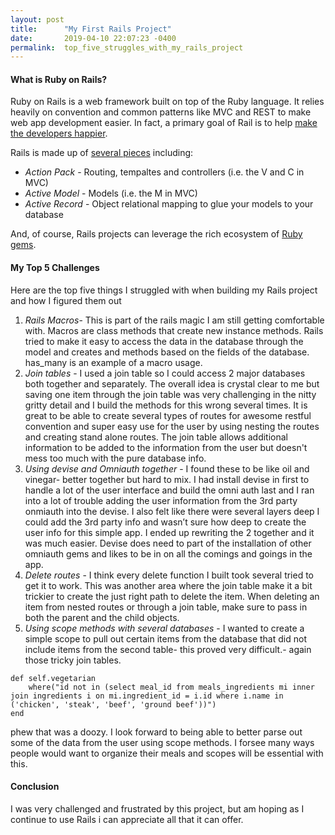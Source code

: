 ```yaml
---
layout: post
title:      "My First Rails Project"
date:       2019-04-10 22:07:23 -0400
permalink:  top_five_struggles_with_my_rails_project
---
```



#### What is Ruby on Rails?

Ruby on Rails is a web framework built on top of the Ruby language. It relies heavily on convention and common patterns like MVC and REST to make web app development easier. In fact, a primary goal of Rail is to help [make the developers happier](https://rubyonrails.org/doctrine/).

Rails is made up of [several pieces](https://insights.dice.com/ruby-on-rails-fundamentals/) including:

* *Action Pack* - Routing, tempaltes and controllers (i.e. the V and C in MVC)
* *Active Model* - Models (i.e. the M in MVC)
* *Active Record* - Object relational mapping to glue your models to your database

And, of course, Rails projects can leverage the rich ecosystem of [Ruby gems](https://rubygems.org/).
	
#### My Top 5 Challenges

Here are the top five things I struggled with when building my Rails project and how I figured them out

1. *Rails Macros*- This is part of the rails magic I am still getting comfortable with. Macros are class methods that create new instance methods. Rails tried to make it easy to access the data in the database through the model and creates and methods based on the fields of the database.  has_many is an example of a macro usage. 
2. *Join tables* -  I used a join table so I could access 2 major databases both together and separately. The overall idea is crystal clear to me but saving one item through the join table was very challenging in the nitty gritty detail and I build the methods for this wrong several times. It is great to be able to create several types of routes for awesome restful convention and super easy use for the user by using nesting the routes and creating stand alone routes.  The join table allows additional information to be added to the information from the user but doesn't mess too much with the pure database info. 
3. *Using devise and Omniauth together* - I found these to be like oil and vinegar- better together but hard to mix. I had install devise in first to handle a lot of the user interface and build the omni auth last and I ran into a lot of trouble adding the user information from the 3rd party onmiauth into the devise. I also felt like there were several layers deep I could add the 3rd party info and wasn’t sure how deep to create the user info for this simple app. I ended up rewriting the 2 together and it was much easier. Devise does need to part of the installation of other omniauth gems and likes to be in on all the comings and goings in the app. 
4. *Delete routes* - I think every delete function I built took several tried to get it to work. This was another area where the join table make it a bit trickier to create the just right path to delete the item. When deleting an item from nested routes or through a join table, make sure to pass in both the parent and the child  objects. 
5. *Using scope methods with several databases* -  I wanted to create a simple scope to pull out certain items from the database that did not include items from the second table- this proved very difficult.- again those tricky join tables. 

```
def self.vegetarian
    where("id not in (select meal_id from meals_ingredients mi inner join ingredients i on mi.ingredient_id = i.id where i.name in ('chicken', 'steak', 'beef', 'ground beef'))")
end
```

phew that was a doozy.  I look forward to being able to better parse out some of the data from the user using scope methods. I forsee many ways people would want to organize their meals and scopes will be essential with this. 

#### Conclusion

I was very challenged and frustrated by this project, but am hoping as I continue to use Rails i can appreciate all that it can offer. 



